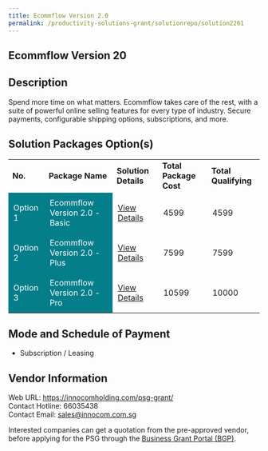 ```yaml
---
title: Ecommflow Version 2.0
permalink: /productivity-solutions-grant/solutionrepo/solution2261
---
```


## Ecommflow Version 20

## Description

Spend more time on what matters. Ecommflow takes care of the rest, with a suite of powerful online selling features for every type of industry. Secure payments, configurable shipping options, subscriptions, and more.

## Solution Packages Option(s)

<table>
<tr>
<td><b>No.</b></td>
<td><b>Package Name</b></td>
<td><b>Solution Details</b></td>
<td><b>Total Package Cost</b></td>
<td><b>Total Qualifying</b></td>
</tr>
<tr>
<td style='padding: 10px; background-color: #037E8A; color: #FFFFFF;'>Option 1</td>
<td style='padding: 10px; background-color: #037E8A; color: #FFFFFF;'>Ecommflow Version 2.0 - Basic</td>
<td style='padding: 10px;'><a href='https://www.gobusiness.gov.sg/images/psg/CalvinSeng20200590_Desensitised_Annex_3_Part_1.pdf' target='_blank'>View Details</a></td>
<td style='padding: 10px;'>4599</td>
<td style='padding: 10px;'>4599</td>
</tr>
<tr>
<td style='padding: 10px; background-color: #037E8A; color: #FFFFFF;'>Option 2</td>
<td style='padding: 10px; background-color: #037E8A; color: #FFFFFF;'>Ecommflow Version 2.0 - Plus</td>
<td style='padding: 10px;'><a href='https://www.gobusiness.gov.sg/images/psg/CalvinSeng20200590_Desensitised_Annex_3_Part_2.pdf' target='_blank'>View Details</a></td>
<td style='padding: 10px;'>7599</td>
<td style='padding: 10px;'>7599</td>
</tr>
<tr>
<td style='padding: 10px; background-color: #037E8A; color: #FFFFFF;'>Option 3</td>
<td style='padding: 10px; background-color: #037E8A; color: #FFFFFF;'>Ecommflow Version 2.0 - Pro</td>
<td style='padding: 10px;'><a href='https://www.gobusiness.gov.sg/images/psg/CalvinSeng20200590_Desensitised_Annex_3_Part_3.pdf' target='_blank'>View Details</a></td>
<td style='padding: 10px;'>10599</td>
<td style='padding: 10px;'>10000</td>
</tr>
</table>

## Mode and Schedule of Payment

 - Subscription / Leasing

## Vendor Information

 Web URL: https://innocomholding.com/psg-grant/ <br>Contact Hotline: 66035438 <br>Contact Email: sales@innocom.com.sg <br>

Interested companies can get a quotation from the pre-approved vendor, before applying for the PSG through the <a href='https://www.businessgrants.gov.sg/' target='_blank' rel='noopener'>Business Grant Portal (BGP)</a>.

<script src="/jquery/resize-tables.js"></script>

